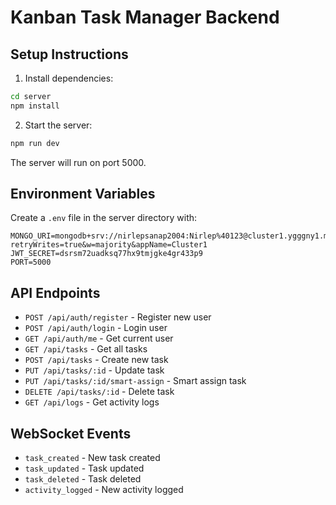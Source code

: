 
# Kanban Task Manager Backend

## Setup Instructions

1. Install dependencies:
```bash
cd server
npm install
```

2. Start the server:
```bash
npm run dev
```

The server will run on port 5000.

## Environment Variables

Create a `.env` file in the server directory with:
```
MONGO_URI=mongodb+srv://nirlepsanap2004:Nirlep%40123@cluster1.ygggny1.mongodb.net/kanban?retryWrites=true&w=majority&appName=Cluster1
JWT_SECRET=dsrsm72uadksq77hx9tmjgke4gr433p9
PORT=5000
```

## API Endpoints

- `POST /api/auth/register` - Register new user
- `POST /api/auth/login` - Login user
- `GET /api/auth/me` - Get current user
- `GET /api/tasks` - Get all tasks
- `POST /api/tasks` - Create new task
- `PUT /api/tasks/:id` - Update task
- `PUT /api/tasks/:id/smart-assign` - Smart assign task
- `DELETE /api/tasks/:id` - Delete task
- `GET /api/logs` - Get activity logs

## WebSocket Events

- `task_created` - New task created
- `task_updated` - Task updated
- `task_deleted` - Task deleted
- `activity_logged` - New activity logged
